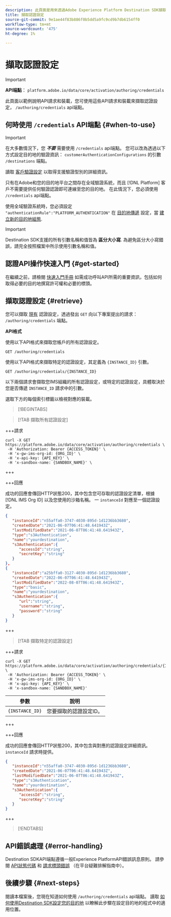 ```yaml
---
description: 此頁面是用來透過Adobe Experience Platform Destination SDK擷取認證設定的API呼叫的範例。
title: 擷取認證設定
source-git-commit: 9e1ae44f83b886f0b5dd5a9fc9cd9b7db6154ff0
workflow-type: tm+mt
source-wordcount: '475'
ht-degree: 1%

---
```



# 擷取認證設定

>[!IMPORTANT]
>
>**API端點**： `platform.adobe.io/data/core/activation/authoring/credentials`

此頁面以範例說明API請求和裝載，您可使用這些API請求和裝載來擷取認證設定， `/authoring/credentials` api端點。

## 何時使用 `/credentials` API端點 {#when-to-use}

>[!IMPORTANT]
>
>在大多數情況下，您 ***不要*** 需要使用 `/credentials` api端點。 您可以改為透過以下方式設定目的地的驗證資訊： `customerAuthenticationConfigurations` 的引數 `/destinations` 端點。
> 
>讀取 [客戶驗證設定](../functionality/destination-configuration/customer-authentication.md) 以取得支援驗證型別的詳細資訊。

只有在Adobe和您的目的地平台之間存在全域驗證系統，而且 [!DNL Platform] 客戶不需要提供任何驗證認證即可連線至您的目的地。 在此情況下，您必須使用 `/credentials` api端點。

使用全域驗證系統時，您必須設定 `"authenticationRule":"PLATFORM_AUTHENTICATION"` 在 [目的地傳遞](../functionality/destination-configuration/destination-delivery.md) 設定，當 [建立新的目的地組態](../authoring-api/destination-configuration/create-destination-configuration.md).

>[!IMPORTANT]
>
>Destination SDK支援的所有引數名稱和值皆為 **區分大小寫**. 為避免區分大小寫錯誤，請完全按照檔案中所示使用引數名稱和值。

## 認證API操作快速入門 {#get-started}

在繼續之前，請檢閱 [快速入門手冊](../getting-started.md) 如需成功呼叫API所需的重要資訊，包括如何取得必要的目的地撰寫許可權和必要的標頭。

## 擷取認證設定 {#retrieve}

您可以擷取 [現有](create-credential-configuration.md) 認證設定，透過發出 `GET` 向以下專案提出的請求： `/authoring/credentials` 端點。

**API格式**

使用以下API格式來擷取您帳戶的所有認證設定。

```http
GET /authoring/credentials
```

使用以下API格式來擷取特定的認證設定，其定義為 `{INSTANCE_ID}` 引數。

```http
GET /authoring/credentials/{INSTANCE_ID}
```

以下兩個請求會擷取您IMS組織的所有認證設定，或特定的認證設定，具體取決於您是否傳遞 `INSTANCE_ID` 請求中的引數。

選取下方的每個索引標籤以檢視對應的裝載。

>[!BEGINTABS]

>[!TAB 擷取所有認證設定]

+++請求

```shell
curl -X GET https://platform.adobe.io/data/core/activation/authoring/credentials \
 -H 'Authorization: Bearer {ACCESS_TOKEN}' \
 -H 'x-gw-ims-org-id: {ORG_ID}' \
 -H 'x-api-key: {API_KEY}' \
 -H 'x-sandbox-name: {SANDBOX_NAME}' \
```

+++

+++回應

成功的回應會傳回HTTP狀態200，其中包含您可存取的認證設定清單，根據 [!DNL IMS Org ID] 以及您使用的沙箱名稱。 一 `instanceId` 對應至一個認證設定。

```json
{
   "instanceId":"n55affa0-3747-4030-895d-1d1236bb3680",
   "createdDate":"2021-06-07T06:41:48.641943Z",
   "lastModifiedDate":"2021-06-07T06:41:48.641943Z",
   "type":"s3Authentication",
   "name":"yourdestination",
   "s3Authentication":{
      "accessId":"string",
      "secretKey":"string"
   }
},
{
   "instanceId":"a25bffa0-3127-4030-895d-1d1236bb3680",
   "createdDate":"2022-06-07T06:41:48.641943Z",
   "lastModifiedDate":"2022-08-07T06:41:48.641943Z",
   "type":"basic",
   "name":"yourdestination",
   "s3Authentication":{
      "url":"string",
      "username":"string",
      "password":"string"
   }
}
```

+++

>[!TAB 擷取特定的認證設定]

+++請求

```shell
curl -X GET https://platform.adobe.io/data/core/activation/authoring/credentials/{INSTANCE_ID} \
 -H 'Authorization: Bearer {ACCESS_TOKEN}' \
 -H 'x-gw-ims-org-id: {ORG_ID}' \
 -H 'x-api-key: {API_KEY}' \
 -H 'x-sandbox-name: {SANDBOX_NAME}'
```

| 參數 | 說明 |
| -------- | ----------- |
| `{INSTANCE_ID}` | 您要擷取的認證設定ID。 |

+++

+++回應

成功的回應會傳回HTTP狀態200，其中包含與對應的認證設定詳細資訊。 `instanceId` 請求時提供。

```json
{
   "instanceId":"n55affa0-3747-4030-895d-1d1236bb3680",
   "createdDate":"2021-06-07T06:41:48.641943Z",
   "lastModifiedDate":"2021-06-07T06:41:48.641943Z",
   "type":"s3Authentication",
   "name":"yourdestination",
   "s3Authentication":{
      "accessId":"string",
      "secretKey":"string"
   }
}
```

+++

>[!ENDTABS]

## API錯誤處理 {#error-handling}

Destination SDKAPI端點遵循一般Experience PlatformAPI錯誤訊息原則。 請參閱 [API狀態代碼](../../../landing/troubleshooting.md#api-status-codes) 和 [請求標頭錯誤](../../../landing/troubleshooting.md#request-header-errors) （在平台疑難排解指南中）。

## 後續步驟 {#next-steps}

閱讀本檔案後，您現在知道如何使用 `/authoring/credentials` api端點。 讀取 [如何使用Destination SDK設定您的目的地](../guides/configure-destination-instructions.md) 以瞭解此步驟在設定目的地的程式中的適用位置。
